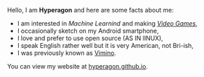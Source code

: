 [0]: https://vimino.gitlab.io/
[1]: https://hyperagon.itch.io/
[2]: https://hyperagon.github.io/

Hello, I am **Hyperagon** and here are some facts about me:

- I am interested in *Machine Learnind* and making [*Video Games*][1],
- I occasionally sketch on my Android smartphone,
- I love and prefer to use open source (AS IN lINUX),
- I speak English rather well but it is very American, not Bri-ish,
- I was previously known as [Vimino][0].

You can view my website at [hyperagon.github.io][2].

